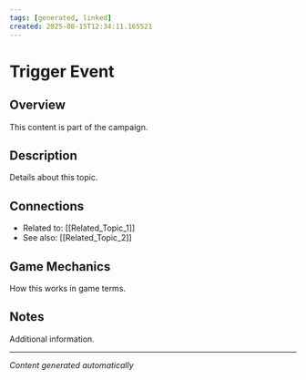 ```yaml
---
tags: [generated, linked]
created: 2025-08-15T12:34:11.165521
---
```


# Trigger Event

## Overview
This content is part of the campaign.

## Description
Details about this topic.

## Connections
- Related to: [[Related_Topic_1]]
- See also: [[Related_Topic_2]]

## Game Mechanics
How this works in game terms.

## Notes
Additional information.

---
*Content generated automatically*